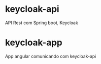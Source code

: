 # keycloak-api
API Rest com Spring boot, Keycloak

# keycloak-app
App angular comunicando com keycloak-api

